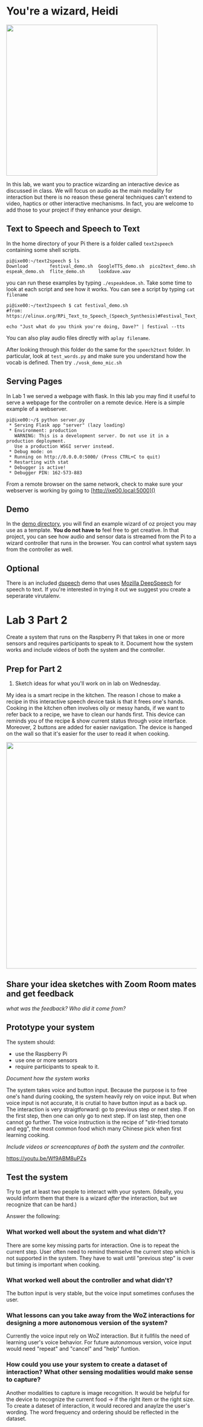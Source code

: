 # You're a wizard, Heidi

<img src="https://pbs.twimg.com/media/Cen7qkHWIAAdKsB.jpg" height="400">

In this lab, we want you to practice wizarding an interactive device as discussed in class. We will focus on audio as the main modality for interaction but there is no reason these general techniques can't extend to video, haptics or other interactive mechanisms. In fact, you are welcome to add those to your project if they enhance your design.


## Text to Speech and Speech to Text

In the home directory of your Pi there is a folder called `text2speech` containing some shell scripts.

```
pi@ixe00:~/text2speech $ ls
Download        festival_demo.sh  GoogleTTS_demo.sh  pico2text_demo.sh
espeak_demo.sh  flite_demo.sh     lookdave.wav

```

you can run these examples by typing 
`./espeakdeom.sh`. Take some time to look at each script and see how it works. You can see a script by typing `cat filename`

```
pi@ixe00:~/text2speech $ cat festival_demo.sh 
#from: https://elinux.org/RPi_Text_to_Speech_(Speech_Synthesis)#Festival_Text_to_Speech

echo "Just what do you think you're doing, Dave?" | festival --tts

```

You can also play audio files directly with `aplay filename`.

After looking through this folder do the same for the `speech2text` folder. In particular, look at `test_words.py` and make sure you understand how the vocab is defined. Then try `./vosk_demo_mic.sh`

## Serving Pages

In Lab 1 we served a webpage with flask. In this lab you may find it useful to serve a webpage for the controller on a remote device. Here is a simple example of a webserver.

```
pi@ixe00:~/$ python server.py
 * Serving Flask app "server" (lazy loading)
 * Environment: production
   WARNING: This is a development server. Do not use it in a production deployment.
   Use a production WSGI server instead.
 * Debug mode: on
 * Running on http://0.0.0.0:5000/ (Press CTRL+C to quit)
 * Restarting with stat
 * Debugger is active!
 * Debugger PIN: 162-573-883
```
From a remote browser on the same network, check to make sure your webserver is working by going to [http://ixe00.local:5000]()


## Demo

In the [demo directory](./demo), you will find an example wizard of oz project you may use as a template. **You do not have to** feel free to get creative. In that project, you can see how audio and sensor data is streamed from the Pi to a wizard controller that runs in the browser. You can control what system says from the controller as well.

## Optional

There is an included [dspeech](./dspeech) demo that uses [Mozilla DeepSpeech](https://github.com/mozilla/DeepSpeech) for speech to text. If you're interested in trying it out we suggest you create a seperarate virutalenv. 



# Lab 3 Part 2

Create a system that runs on the Raspberry Pi that takes in one or more sensors and requires participants to speak to it. Document how the system works and include videos of both the system and the controller.

## Prep for Part 2

1. Sketch ideas for what you'll work on in lab on Wednesday.

My idea is a smart recipe in the kitchen. The reason I chose to make a recipe in this interactive speech device task is that it frees one's hands. Cooking in the kitchen often involves oily or messy hands, if we want to refer back to a recipe, we have to clean our hands first. This device can reminds you of the recipe & show current status through voice interface. Moreover, 2 buttons are added for easier navigation. The device is hanged on the wall so that it's easier for the user to read it when cooking.
<p float="left">
<img src="https://github.com/HeidiHe/Interactive-Lab-Hub/blob/Spring2021/Lab%203/Lab3-2.jpg" height="600">
</p>


## Share your idea sketches with Zoom Room mates and get feedback

*what was the feedback? Who did it come from?*

## Prototype your system

The system should:
* use the Raspberry Pi 
* use one or more sensors
* require participants to speak to it. 

*Document how the system works*

The system takes voice and button input. Because the purpose is to free one's hand during cooking, the system heavily rely on voice input. But when voice input is not accurate, it is crutial to have button input as a back up. The interaction is very straigtforward: go to previous step or next step. If on the first step, then one can only go to next step. If on last step, then one cannot go further. The voice instruction is the recipe of "stir-fried tomato and egg", the most common food which many Chinese pick when first learning cooking. 

*Include videos or screencaptures of both the system and the controller.*

https://youtu.be/Wf9ABM8uPZs

## Test the system
Try to get at least two people to interact with your system. (Ideally, you would inform them that there is a wizard _after_ the interaction, but we recognize that can be hard.)

Answer the following:

### What worked well about the system and what didn't?
There are some key missing parts for interaction. One is to repeat the current step. User often need to remind themselve the current step which is not supported in the system. They have to wait until "previous step" is over but timing is important when cooking.  

### What worked well about the controller and what didn't?

The button input is very stable, but the voice input sometimes confuses the user.

### What lessons can you take away from the WoZ interactions for designing a more autonomous version of the system?

Currently the voice input rely on WoZ interaction. But it fullfils the need of learning user's voice behavior. For future autonomous version, voice input would need "repeat" and "cancel" and "help" funtion.


### How could you use your system to create a dataset of interaction? What other sensing modalities would make sense to capture?
Another modalities to capture is image recognition. It would be helpful for the device to recognize the current food -> if the right item or the right size. To create a dateset of interaction, it would recored and anaylze the user's wording. The word frequency and ordering should be reflected in the dataset. 

